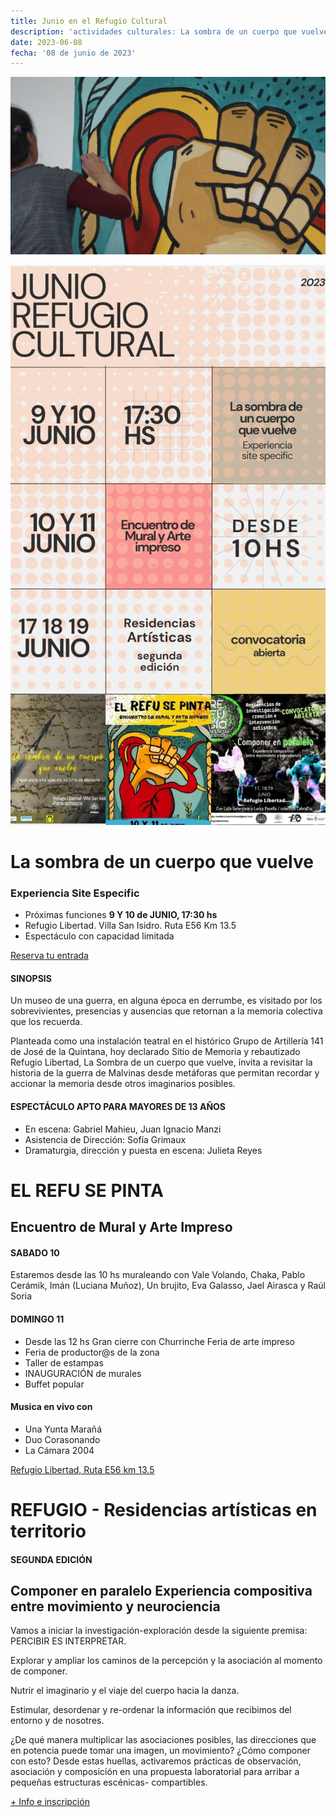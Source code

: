 ```yaml
---
title: Junio en el Refugio Cultural
description: 'actividades culturales: La sombra de un cuerpo que vuelve, El Refu se pinta y Residencias artísticas en territorio'
date: 2023-06-08
fecha: '08 de junio de 2023'
---
```


![](/assets/images/2023-06-08-junio_cultural/_DSC6427.jpg)

![](/assets/images/2023-06-08-junio_cultural/GridStory.jpg)

# La sombra de un cuerpo que vuelve

### Experiencia Site Especific

- Próximas funciones **9 Y 10 de JUNIO, 17:30 hs**
- Refugio Libertad. Villa San Isidro. Ruta E56 Km 13.5
- Espectáculo con capacidad limitada

[Reserva tu entrada](https://forms.gle/RRcrbd38cgs5aQui6)

#### SINOPSIS

Un museo de una guerra, en alguna época en derrumbe, es visitado por los sobrevivientes, presencias y ausencias que retornan a la memoria colectiva que los recuerda.

Planteada como una instalación teatral en el histórico Grupo de Artillería 141 de José de la Quintana, hoy declarado Sitio de Memoria y rebautizado Refugio Libertad, La Sombra de un cuerpo que vuelve, invita a revisitar la historia de la guerra de Malvinas desde metáforas que permitan recordar y accionar la memoria desde otros imaginarios posibles.

#### ESPECTÁCULO APTO PARA MAYORES DE 13 AÑOS

- En escena: Gabriel Mahieu, Juan Ignacio Manzi
- Asistencia de Dirección: Sofía Grimaux
- Dramaturgia, dirección y puesta en escena: Julieta Reyes

# EL REFU SE PINTA

## Encuentro de Mural y Arte Impreso

#### SABADO 10

Estaremos desde las 10 hs muraleando con Vale Volando, Chaka, Pablo Cerámik, Imán (Luciana Muñoz), Un brujito, Eva Galasso, Jael Airasca y Raúl Soria

#### DOMINGO 11

- Desde las 12 hs Gran cierre con Churrinche Feria de arte impreso
- Feria de productor@s de la zona
- Taller de estampas
- INAUGURACIÓN de murales
- Buffet popular

#### Musica en vivo con

- Una Yunta Marañá
- Duo Corasonando
- La Cámara 2004

[Refugio Libertad, Ruta E56 km 13.5](https://goo.gl/maps/nsb2sx6i5bP9WprX8?coh=178571&entry=tt)

# REFUGIO - Residencias artísticas en territorio

#### SEGUNDA EDICIÓN

## Componer en paralelo Experiencia compositiva entre movimiento y neurociencia

Vamos a iniciar la investigación-exploración desde la siguiente premisa:  PERCIBIR ES INTERPRETAR.

Explorar y ampliar los caminos de la percepción y la asociación al momento de componer.

Nutrir el imaginario y el viaje del cuerpo hacia la danza.

Estimular, desordenar y re-ordenar la información que recibimos del entorno y de nosotres.

¿De qué manera multiplicar las asociaciones posibles, las direcciones que en potencia puede tomar una imagen, un movimiento? ¿Cómo componer con esto? Desde estas huellas, activaremos prácticas de observación, asociación y composición en una propuesta laboratorial para arribar a pequeñas estructuras escénicas- compartibles.

[+ Info e inscripción](https://forms.gle/2qEm2psrVHWZdRJ77)
